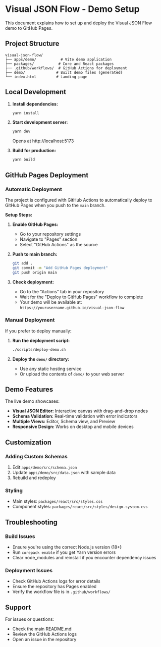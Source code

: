 # Visual JSON Flow - Demo Setup

This document explains how to set up and deploy the Visual JSON Flow demo to GitHub Pages.

## Project Structure

```
visual-json-flow/
├── apps/demo/           # Vite demo application
├── packages/           # Core and React packages
├── .github/workflows/  # GitHub Actions for deployment
├── demo/              # Built demo files (generated)
└── index.html         # Landing page
```

## Local Development

1. **Install dependencies:**
   ```bash
   yarn install
   ```

2. **Start development server:**
   ```bash
   yarn dev
   ```
   Opens at http://localhost:5173

3. **Build for production:**
   ```bash
   yarn build
   ```

## GitHub Pages Deployment

### Automatic Deployment

The project is configured with GitHub Actions to automatically deploy to GitHub Pages when you push to the `main` branch.

**Setup Steps:**

1. **Enable GitHub Pages:**
   - Go to your repository settings
   - Navigate to "Pages" section
   - Select "GitHub Actions" as the source

2. **Push to main branch:**
   ```bash
   git add .
   git commit -m "Add GitHub Pages deployment"
   git push origin main
   ```

3. **Check deployment:**
   - Go to the "Actions" tab in your repository
   - Wait for the "Deploy to GitHub Pages" workflow to complete
   - Your demo will be available at: `https://yourusername.github.io/visual-json-flow`

### Manual Deployment

If you prefer to deploy manually:

1. **Run the deployment script:**
   ```bash
   ./scripts/deploy-demo.sh
   ```

2. **Deploy the `demo/` directory:**
   - Use any static hosting service
   - Or upload the contents of `demo/` to your web server

## Demo Features

The live demo showcases:

- **Visual JSON Editor:** Interactive canvas with drag-and-drop nodes
- **Schema Validation:** Real-time validation with error indicators
- **Multiple Views:** Editor, Schema view, and Preview
- **Responsive Design:** Works on desktop and mobile devices

## Customization

### Adding Custom Schemas

1. Edit `apps/demo/src/schema.json`
2. Update `apps/demo/src/data.json` with sample data
3. Rebuild and redeploy

### Styling

- Main styles: `packages/react/src/styles.css`
- Component styles: `packages/react/src/styles/design-system.css`

## Troubleshooting

### Build Issues

- Ensure you're using the correct Node.js version (18+)
- Run `corepack enable` if you get Yarn version errors
- Clear node_modules and reinstall if you encounter dependency issues

### Deployment Issues

- Check GitHub Actions logs for error details
- Ensure the repository has Pages enabled
- Verify the workflow file is in `.github/workflows/`

## Support

For issues or questions:
- Check the main README.md
- Review the GitHub Actions logs
- Open an issue in the repository
